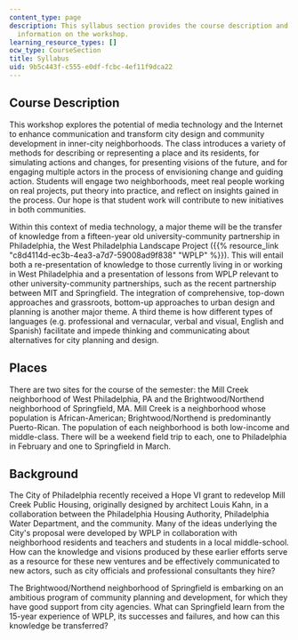 ```yaml
---
content_type: page
description: This syllabus section provides the course description and background
  information on the workshop.
learning_resource_types: []
ocw_type: CourseSection
title: Syllabus
uid: 9b5c443f-c555-e0df-fcbc-4ef11f9dca22
---
```


Course Description
------------------

This workshop explores the potential of media technology and the Internet to enhance communication and transform city design and community development in inner-city neighborhoods. The class introduces a variety of methods for describing or representing a place and its residents, for simulating actions and changes, for presenting visions of the future, and for engaging multiple actors in the process of envisioning change and guiding action. Students will engage two neighborhoods, meet real people working on real projects, put theory into practice, and reflect on insights gained in the process. Our hope is that student work will contribute to new initiatives in both communities.

Within this context of media technology, a major theme will be the transfer of knowledge from a fifteen-year old university-community partnership in Philadelphia, the West Philadelphia Landscape Project ({{% resource_link "c8d4114d-ec3b-4ea3-a7d7-59008ad9f838" "WPLP" %}}). This will entail both a re-presentation of knowledge to those currently living in or working in West Philadelphia and a presentation of lessons from WPLP relevant to other university-community partnerships, such as the recent partnership between MIT and Springfield. The integration of comprehensive, top-down approaches and grassroots, bottom-up approaches to urban design and planning is another major theme. A third theme is how different types of languages (e.g. professional and vernacular, verbal and visual, English and Spanish) facilitate and impede thinking and communicating about alternatives for city planning and design.

Places
------

There are two sites for the course of the semester: the Mill Creek neighborhood of West Philadelphia, PA and the Brightwood/Northend neighborhood of Springfield, MA. Mill Creek is a neighborhood whose population is African-American; Brightwood/Northend is predominantly Puerto-Rican. The population of each neighborhood is both low-income and middle-class. There will be a weekend field trip to each, one to Philadelphia in February and one to Springfield in March.

Background
----------

The City of Philadelphia recently received a Hope VI grant to redevelop Mill Creek Public Housing, originally designed by architect Louis Kahn, in a collaboration between the Philadelphia Housing Authority, Philadelphia Water Department, and the community. Many of the ideas underlying the City's proposal were developed by WPLP in collaboration with neighborhood residents and teachers and students in a local middle-school. How can the knowledge and visions produced by these earlier efforts serve as a resource for these new ventures and be effectively communicated to new actors, such as city officials and professional consultants they hire?

The Brightwood/Northend neighborhood of Springfield is embarking on an ambitious program of community planning and development, for which they have good support from city agencies. What can Springfield learn from the 15-year experience of WPLP, its successes and failures, and how can this knowledge be transferred?